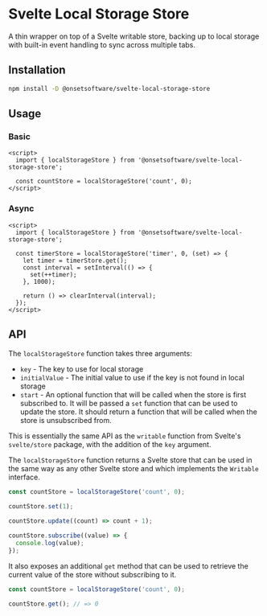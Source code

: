 # Svelte Local Storage Store

A thin wrapper on top of a Svelte writable store, backing up to local storage with built-in event handling to sync across multiple tabs.

## Installation

```bash
npm install -D @onsetsoftware/svelte-local-storage-store
```

## Usage

### Basic
```svelte
<script>
  import { localStorageStore } from '@onsetsoftware/svelte-local-storage-store';

  const countStore = localStorageStore('count', 0);
</script>
```

### Async
```svelte
<script>
  import { localStorageStore } from '@onsetsoftware/svelte-local-storage-store';

  const timerStore = localStorageStore('timer', 0, (set) => {
    let timer = timerStore.get();
    const interval = setInterval(() => {
      set(++timer);
    }, 1000);

    return () => clearInterval(interval);
  });
</script>
```

## API

The `localStorageStore` function takes three arguments:

- `key` - The key to use for local storage
- `initialValue` - The initial value to use if the key is not found in local storage
- `start` - An optional function that will be called when the store is first subscribed to. It will be passed a `set` function that can be used to update the store. It should return a function that will be called when the store is unsubscribed from.

This is essentially the same API as the `writable` function from Svelte's `svelte/store` package, with the addition of the `key` argument.

The `localStorageStore` function returns a Svelte store that can be used in the same way as any other Svelte store and which implements the `Writable` interface.

```ts
const countStore = localStorageStore('count', 0);

countStore.set(1);

countStore.update((count) => count + 1);

countStore.subscribe((value) => {
  console.log(value);
});
```

It also exposes an additional `get` method that can be used to retrieve the current value of the store without subscribing to it.

```ts
const countStore = localStorageStore('count', 0);

countStore.get(); // => 0
```
